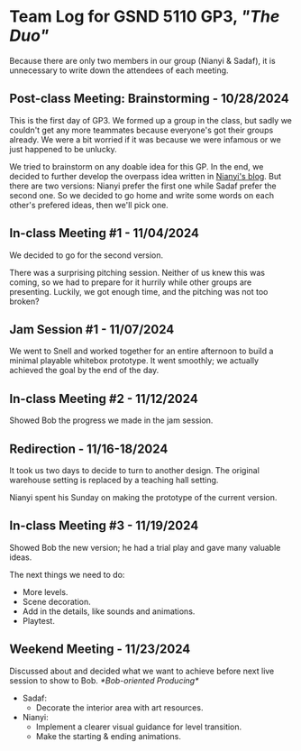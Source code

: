 # Team Log for GSND 5110 GP3, _"The Duo"_

Because there are only two members in our group (Nianyi & Sadaf), it is unnecessary to write down the attendees of each meeting.

## Post-class Meeting: Brainstorming - 10/28/2024

This is the first day of GP3.
We formed up a group in the class, but sadly we couldn't get any more teammates because everyone's got their groups already.
We were a bit worried if it was because we were infamous or we just happened to be unlucky.

We tried to brainstorm on any doable idea for this GP.
In the end, we decided to further develop the overpass idea written in [Nianyi's blog](http://wangnianyi2001.com/blog/the-art-of-game-design-book-note-1/).
But there are two versions: Nianyi prefer the first one while Sadaf prefer the second one.
So we decided to go home and write some words on each other's prefered ideas, then we'll pick one.

## In-class Meeting \#1 - 11/04/2024

We decided to go for the second version.

There was a surprising pitching session.
Neither of us knew this was coming, so we had to prepare for it hurrily while other groups are presenting.
Luckily, we got enough time, and the pitching was not too broken?

## Jam Session \#1 - 11/07/2024

We went to Snell and worked together for an entire afternoon to build a minimal playable whitebox prototype.
It went smoothly; we actually achieved the goal by the end of the day.

## In-class Meeting \#2 - 11/12/2024

Showed Bob the progress we made in the jam session.

## Redirection - 11/16-18/2024

It took us two days to decide to turn to another design.
The original warehouse setting is replaced by a teaching hall setting.

Nianyi spent his Sunday on making the prototype of the current version.

## In-class Meeting \#3 - 11/19/2024

Showed Bob the new version; he had a trial play and gave many valuable ideas.

The next things we need to do:

- More levels.
- Scene decoration.
- Add in the details, like sounds and animations.
- Playtest.

## Weekend Meeting - 11/23/2024

Discussed about and decided what we want to achieve before next live session to show to Bob.
*\*Bob-oriented Producing\**

- Sadaf:
	- Decorate the interior area with art resources.
- Nianyi:
	- Implement a clearer visual guidance for level transition.
	- Make the starting & ending animations.